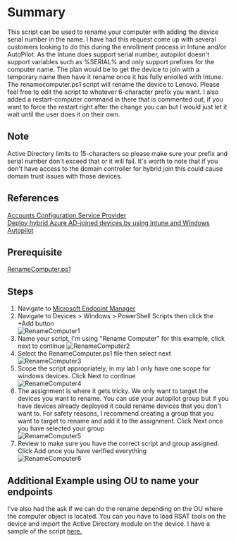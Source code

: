 # Summary
This script can be used to rename your computer with adding the device serial number in the name. I have had this request come up with several customers looking to do this during the enrollment process in Intune and/or AutoPilot. As the Intune does support serial number, autopilot doesn't support variables such as %SERIAL% and only support prefixes for the computer name. The plan would be to get the device to join with a temporary name then have it rename once it has fully enrolled with Intune. The renamecomputer.ps1 script will rename the device to Lenovo<serialnumber>. Please feel free to edit the script to whatever 6-character prefix you want. I also added a restart-computer command in there that is commented out, if you want to force the restart right after the change you can but I would just let it wait until the user does it on their own.

## Note
Active Directory limits to 15-characters so please make sure your prefix and serial number don't exceed that or it will fail. It's worth to note that if you don't have access to the domain controller for hybrid join this could cause domain trust issues with those devices.

## References
[Accounts Configuration Service Provider](https://docs.microsoft.com/en-us/windows/client-management/mdm/accounts-csp)<BR>
[Deploy hybrid Azure AD-joined devices by using Intune and Windows Autopilot](https://docs.microsoft.com/en-us/mem/autopilot/windows-autopilot-hybrid)

## Prerequisite
[RenameComputer.ps1](https://github.com/mattnovitsch/M365/blob/main/RenameComputer/RenameComputer.ps1)

## Steps
1. Navigate to [Microsoft Endpoint Manager](https://endpoint.microsoft.com/)
2. Navigate to Devices > Windows > PowerShell Scripts then click the +Add button <br>
![RenameComputer1](https://user-images.githubusercontent.com/61195587/162959130-8f7bc63b-f91b-43d6-aa65-cb93876cd2fd.jpg)
3. Name your script, I'm using "Rename Computer" for this example, click next to continue
![RenameComputer2](https://user-images.githubusercontent.com/61195587/162959943-229cd6e9-c77b-404e-80e8-4b8f21297131.jpg)
4. Select the RenameComputer.ps1 file then select next <br> 
![RenameComputer3](https://user-images.githubusercontent.com/61195587/162960065-7a706844-5d5f-4247-9507-3bacdcbadab1.jpg)
5. Scope the script appropriately, in my lab I only have one scope for windows devices. Click Next to continue <br>
![RenameComputer4](https://user-images.githubusercontent.com/61195587/162960517-784793e4-17ef-44c7-bc01-7633f184df3a.jpg)
6. The assignment is where it gets tricky. We only want to target the devices you want to rename. You can use your autopilot group but if you have devices already deployed it could rename devices that you don't want to. For safety reasons, I recommend creating a group that you want to target to rename and add it to the assignment. Click Next once you have selected your group <br>
![RenameComputer5](https://user-images.githubusercontent.com/61195587/162961534-e7f57a6a-0cc2-485c-a8d3-5396dede1167.jpg)
7. Review to make sure you have the correct script and group assigned. Click Add once you have verified everything <br>
![RenameComputer6](https://user-images.githubusercontent.com/61195587/162961730-10896e12-6147-4ac9-aa8f-86f4ab23a1fe.jpg)

## Additional Example using OU to name your endpoints
I've also had the ask if we can do the rename depending on the OU where the computer object is located. You can you have to load RSAT tools on the device and import the Active Directory module on the device. I have a sample of the script 
[here.](https://github.com/mattnovitsch/M365/blob/main/RenameComputer/RenameComputerViaOU.ps1)

